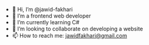 - 👋 Hi, I’m @jawid-fakhari
- 👀 I’m a frontend web developer
- 🌱 I’m currently learning C#
- 💞️ I’m looking to collaborate on developing a website
- 📫 How to reach me: jawidfakhari@gmail.com

<!---
jawid-fakhari/jawid-fakhari is a ✨ special ✨ repository because its `README.md` (this file) appears on your GitHub profile.
You can click the Preview link to take a look at your changes.
--->
